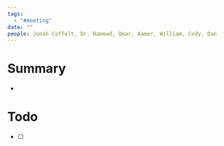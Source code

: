 ```yaml
---
tags:
  - "#meeting"
date: ""
people: Jonah Coffelt, Dr. Hammad, Omar, Aamer, William, Cody, Dan
---
```

# Summary
- 

# Todo
- [ ]     